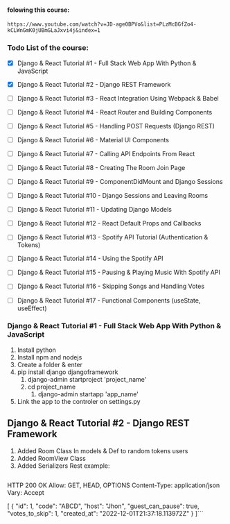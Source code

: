 #### folowing this course:
    https://www.youtube.com/watch?v=JD-age0BPVo&list=PLzMcBGfZo4-kCLWnGmK0jUBmGLaJxvi4j&index=1


### Todo List of the course:

- [x] Django & React Tutorial #1 - Full Stack Web App With Python & JavaScript
- [X] Django & React Tutorial #2 - Django REST Framework
- [ ] Django & React Tutorial #3 - React Integration Using Webpack & Babel
- [ ] Django & React Tutorial #4 - React Router and Building Components
- [ ] Django & React Tutorial #5 - Handling POST Requests (Django REST)
- [ ] Django & React Tutorial #6 - Material UI Components
- [ ] Django & React Tutorial #7 - Calling API Endpoints From React
- [ ] Django & React Tutorial #8 - Creating The Room Join Page
- [ ] Django & React Tutorial #9 - ComponentDidMount and Django Sessions
- [ ] Django & React Tutorial #10 - Django Sessions and Leaving Rooms
- [ ] Django & React Tutorial #11 - Updating Django Models
- [ ] Django & React Tutorial #12 - React Default Props and Callbacks
- [ ] Django & React Tutorial #13 - Spotify API Tutorial (Authentication & Tokens)
- [ ] Django & React Tutorial #14 - Using the Spotify API
- [ ] Django & React Tutorial #15 - Pausing & Playing Music With Spotify API
- [ ] Django & React Tutorial #16 - Skipping Songs and Handling Votes
- [ ] Django & React Tutorial #17 - Functional Components (useState, useEffect)


### Django & React Tutorial #1 - Full Stack Web App With Python & JavaScript
1. Install python
2. Install npm and nodejs
3. Create a folder & enter
4. pip install django djangoframework
   1. django-admin startproject 'project_name'
   2. cd project_name
      1. django-admin startapp 'app_name'
5. Link the app to the controler on settings.py

## Django & React Tutorial #2 - Django REST Framework
 1. Added Room Class In models & Def to random tokens users
 2. Added RoomView Class
 3. Added Serializers
   Rest example:
    ``` json
HTTP 200 OK
Allow: GET, HEAD, OPTIONS
Content-Type: application/json
Vary: Accept

[
    {
        "id": 1,
        "code": "ABCD",
        "host": "Jhon",
        "guest_can_pause": true,
        "votes_to_skip": 1,
        "created_at": "2022-12-01T21:37:18.113972Z"
    }
]```